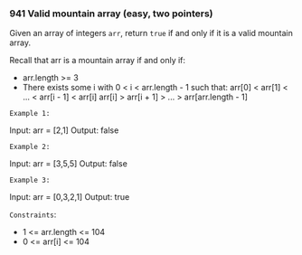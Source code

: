 ### 941 Valid mountain array (easy, two pointers)

Given an array of integers `arr`, return `true` if and only if it is a valid mountain array.

Recall that arr is a mountain array if and only if:

- arr.length >= 3
- There exists some i with 0 < i < arr.length - 1 such that:
  arr[0] < arr[1] < ... < arr[i - 1] < arr[i]
  arr[i] > arr[i + 1] > ... > arr[arr.length - 1]

`Example 1:`

Input: arr = [2,1]
Output: false

`Example 2:`

Input: arr = [3,5,5]
Output: false

`Example 3:`

Input: arr = [0,3,2,1]
Output: true

`Constraints`:

- 1 <= arr.length <= 104
- 0 <= arr[i] <= 104
